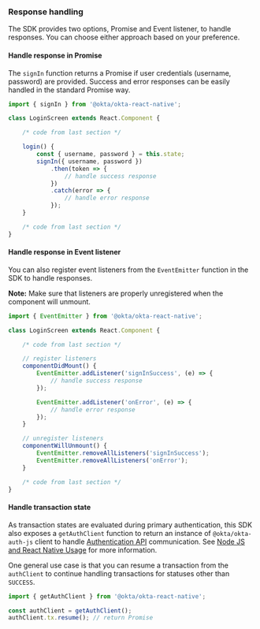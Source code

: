 ### Response handling

The SDK provides two options, Promise and Event listener, to handle responses. You can choose either approach based on your preference.

#### Handle response in Promise

The `signIn` function returns a Promise if user credentials (username, password) are provided. Success and error responses can be easily handled in the standard Promise way.

```javascript
import { signIn } from '@okta/okta-react-native';

class LoginScreen extends React.Component {

    /* code from last section */

    login() {
        const { username, password } = this.state;
        signIn({ username, password })
            .then(token => {
                // handle success response
            })
            .catch(error => {
                // handle error response
            });
    }

    /* code from last section */
}
```

#### Handle response in Event listener

You can also register event listeners from the `EventEmitter` function in the SDK to handle responses.

**Note:** Make sure that listeners are properly unregistered when the component will unmount.

```javascript
import { EventEmitter } from '@okta/okta-react-native';

class LoginScreen extends React.Component {

    /* code from last section */

    // register listeners
    componentDidMount() {
        EventEmitter.addListener('signInSuccess', (e) => {
            // handle success response
        });

        EventEmitter.addListener('onError', (e) => {
            // handle error response
        });
    }

    // unregister listeners
    componentWillUnmount() {
        EventEmitter.removeAllListeners('signInSuccess');
        EventEmitter.removeAllListeners('onError');
    }

    /* code from last section */
}
```

#### Handle transaction state

As transaction states are evaluated during primary authentication, this SDK also exposes a `getAuthClient` function to return an instance of `@okta/okta-auth-js` client to handle [Authentication API](/docs/reference/api/authn/) communication. See [Node JS and React Native Usage](https://github.com/okta/okta-auth-js#node-js-and-react-native-usage) for more information.

One general use case is that you can resume a transaction from the `authClient` to continue handling transactions for statuses other than `SUCCESS`.

```javascript
import { getAuthClient } from '@okta/okta-react-native';

const authClient = getAuthClient();
authClient.tx.resume(); // return Promise
```

